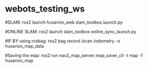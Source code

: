 # webots_testing_ws

#SLAM: 
ros2 launch husarion_web slam_toolbox.launch.py

#ONLINE SLAM:
ros2 launch slam_toolbox online_sync_launch.py

#IF BY using rosbag:
ros2 bag record /scan /odometry -o husarion_map_data

#Saving the map:
ros2 run nav2_map_server map_saver_cli -t map -f husarion_map

